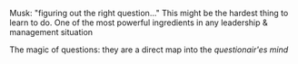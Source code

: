 Musk: "figuring out the right question..."
This might be the hardest thing to learn to do. One of the most powerful ingredients in any leadership & management situation


The magic of questions: they are a direct map into the _questionair'es mind_